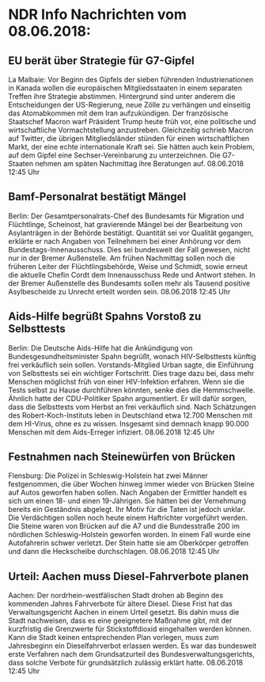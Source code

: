 # NDR Info Nachrichten vom 08.06.2018:


## EU berät über Strategie für G7-Gipfel
La Malbaie: Vor Beginn des Gipfels der sieben führenden Industrienationen in Kanada wollen die europäischen Mitgliedsstaaten in einem separaten Treffen ihre Strategie abstimmen. Hintergrund sind unter anderem die Entscheidungen der US-Regierung, neue Zölle zu verhängen und einseitig das Atomabkommen mit dem Iran aufzukündigen. Der französische Staatschef Macron warf Präsident Trump heute früh vor, eine politische und wirtschaftliche Vormachtstellung anzustreben. Gleichzeitig schrieb Macron auf Twitter, die übrigen Mitgliedsländer stünden für einen wirtschaftlichen Markt, der eine echte internationale Kraft sei. Sie hätten auch kein Problem, auf dem Gipfel eine Sechser-Vereinbarung zu unterzeichnen. Die G7-Staaten nehmen am späten Nachmittag ihre Beratungen auf. 08.06.2018 12:45 Uhr 

## Bamf-Personalrat bestätigt Mängel
Berlin: Der Gesamtpersonalrats-Chef des Bundesamts für Migration und Flüchtlinge, Scheinost, hat gravierende Mängel bei der Bearbeitung von Asylanträgen in der Behörde bestätigt. Quantität sei vor Qualität gegangen, erklärte er nach Angaben von Teilnehmern bei einer Anhörung vor dem Bundestags-Innenausschuss. Dies sei bundesweit der Fall gewesen, nicht nur in der Bremer Außenstelle. Am frühen Nachmittag sollen noch die früheren Leiter der Flüchtlingsbehörde, Weise und Schmidt, sowie erneut die aktuelle Chefin Cordt dem Innenausschuss Rede und Antwort stehen. In der Bremer Außenstelle des Bundesamts sollen mehr als Tausend positive Asylbescheide zu Unrecht erteilt worden sein. 08.06.2018 12:45 Uhr 

## Aids-Hilfe begrüßt Spahns Vorstoß zu Selbsttests
Berlin:	Die Deutsche Aids-Hilfe hat die Ankündigung von Bundesgesundheitsminister Spahn begrüßt, wonach HIV-Selbsttests künftig frei verkäuflich sein sollen. Vorstands-Mitglied Urban sagte, die Einführung von Selbsttests sei ein wichtiger Fortschritt. Dies trage dazu bei, dass mehr Menschen möglichst früh von einer HIV-Infektion erfahren. Wenn sie die Tests selbst zu Hause durchführen könnten, senke dies die Hemmschwelle. Ähnlich hatte der CDU-Politiker Spahn argumentiert. Er will dafür sorgen, dass die Selbsttests vom Herbst an frei verkäuflich sind. Nach Schätzungen des Robert-Koch-Instituts leben in Deutschland etwa 12.700 Menschen mit dem HI-Virus, ohne es zu wissen. Insgesamt sind demnach knapp 90.000 Menschen mit dem Aids-Erreger infiziert. 08.06.2018 12:45 Uhr 

## Festnahmen nach Steinewürfen von Brücken
Flensburg:  	Die Polizei in Schleswig-Holstein hat zwei Männer festgenommen, die über Wochen hinweg immer wieder von Brücken Steine auf Autos geworfen haben sollen. Nach Angaben der Ermittler handelt es sich um einen 18- und einen 19-Jährigen. Sie hätten bei der Vernehmung bereits ein Geständnis abgelegt. Ihr Motiv für die Taten ist jedoch unklar. Die Verdächtigen sollen noch heute einem Haftrichter vorgeführt werden. Die Steine waren von Brücken auf die A7 und die Bundesstraße 200 im nördlichen Schleswig-Holstein geworfen worden. In einem Fall wurde eine Autofahrerin schwer verletzt. Der Stein hatte sie am Oberkörper getroffen und dann die Heckscheibe durchschlagen. 08.06.2018 12:45 Uhr 

## Urteil: Aachen muss Diesel-Fahrverbote planen
Aachen:	Der nordrhein-westfälischen Stadt drohen ab Beginn des kommenden Jahres Fahrverbote für ältere Diesel. Diese Frist hat das Verwaltungsgericht Aachen in einem Urteil gesetzt. Bis dahin muss die Stadt nachweisen, dass es eine geeignetere Maßnahme gibt, mit der kurzfristig die Grenzwerte für Stickstoffdioxid eingehalten werden können. Kann die Stadt keinen entsprechenden Plan vorlegen, muss zum Jahresbeginn ein Dieselfahrverbot erlassen werden. Es war das bundesweit erste Verfahren nach dem Grundsatzurteil des Bundesverwaltungsgerichts, dass solche Verbote für grundsätzlich zulässig erklärt hatte. 08.06.2018 12:45 Uhr 
